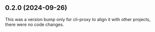 







## 0.2.0 (2024-09-26)

This was a version bump only for cli-proxy to align it with other projects, there were no code changes.